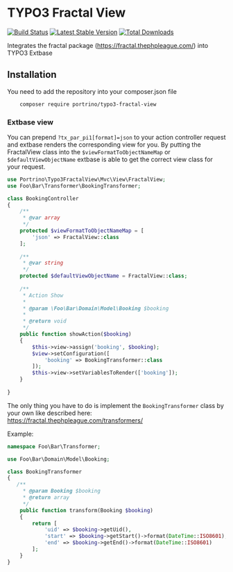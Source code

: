 # TYPO3 Fractal View

[![Build Status](https://travis-ci.org/portrino/typo3-fractal-view.svg?branch=master)](https://travis-ci.org/portrino/typo3-fractal-view)
[![Latest Stable Version](https://poser.pugx.org/portrino/typo3-fractal-view/version)](https://packagist.org/packages/portrino/typo3-fractal-view)
[![Total Downloads](https://poser.pugx.org/portrino/typo3-fractal-view/downloads)](https://packagist.org/packages/portrino/typo3-fractal-view)

Integrates the fractal package (https://fractal.thephpleague.com/) into TYPO3 Extbase

## Installation

You need to add the repository into your composer.json file

```bash
    composer require portrino/typo3-fractal-view
```

### Extbase view

You can prepend `?tx_par_pi1[format]=json` to your action controller request and extbase 
renders the corresponding view for you. By putting the FractalView class into the `$viewFormatToObjectNameMap` or 
`$defaultViewObjectName` extbase is able to get the correct view class for your request. 

```php
use Portrino\Typo3FractalView\Mvc\View\FractalView;
use Foo\Bar\Transformer\BookingTransformer;

class BookingController
{
    /**
     * @var array
     */
    protected $viewFormatToObjectNameMap = [
        'json' => FractalView::class
    ];
    
    /**
     * @var string
     */
    protected $defaultViewObjectName = FractalView::class;
    
    /**
     * Action Show
     *
     * @param \Foo\Bar\Domain\Model\Booking $booking
     *
     * @return void
     */
    public function showAction($booking)
    {
        $this->view->assign('booking', $booking);
        $view->setConfiguration([
            'booking' => BookingTransformer::class
        ]);
        $this->view->setVariablesToRender(['booking']);
    }
    
}

```

The only thing you have to do is implement the `BookingTransformer` class by your own like described here: https://fractal.thephpleague.com/transformers/

Example:

```php
namespace Foo\Bar\Transformer;

use Foo\Bar\Domain\Model\Booking;

class BookingTransformer
{
   /**
     * @param Booking $booking
     * @return array
     */
    public function transform(Booking $booking)
    {
        return [
            'uid' => $booking->getUid(),
            'start' => $booking->getStart()->format(DateTime::ISO8601),
            'end' => $booking->getEnd()->format(DateTime::ISO8601)
        ];
    }
}

```
